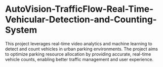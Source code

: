 # AutoVision-TrafficFlow-Real-Time-Vehicular-Detection-and-Counting-System
This project leverages real-time video analytics and machine learning to detect and count vehicles in urban parking environments. The project aims to optimize parking resource allocation by providing accurate, real-time vehicle counts, enabling better traffic management and user experience. 
